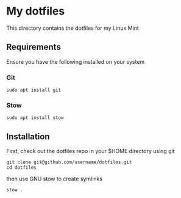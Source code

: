 # My dotfiles

This directory contains the dotfiles for my Linux Mint

## Requirements

Ensure you have the following installed on your system

### Git

```
sudo apt install git
```

### Stow

```
sudo apt install stow
```

## Installation

First, check out the dotfiles repo in your $HOME directory using git

```
git clone git@github.com/username/dotfiles.git
cd dotfiles
```

then use GNU stow to create symlinks

```
stow .
```
